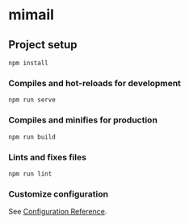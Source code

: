 # mimail

## Project setup
```
npm install
```

### Compiles and hot-reloads for development
```
npm run serve
```

### Compiles and minifies for production
```
npm run build
```

### Lints and fixes files
```
npm run lint
```

### Customize configuration
See [Configuration Reference](https://cli.vuejs.org/config/).


<!--
密钥
 Your identification has been saved in C:\Users\16073/.ssh/id_rsa.
Your public key has been saved in C:\Users\16073/.ssh/id_rsa.pub.
The key fingerprint is:
SHA256:LUpnrhd9hyZbnECv4HrGfQif+0UvB/uAMPYw9C8tYiI 1607339221@qq.com -->

